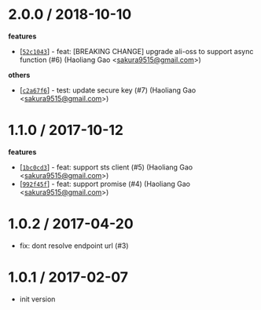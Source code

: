 
2.0.0 / 2018-10-10
==================

**features**
  * [[`52c1043`](http://github.com/eggjs/egg-oss/commit/52c1043bff45281fbc6dd236ad3ee2abe52e62b9)] - feat: [BREAKING CHANGE] upgrade ali-oss to support async function (#6) (Haoliang Gao <<sakura9515@gmail.com>>)

**others**
  * [[`c2a67f6`](http://github.com/eggjs/egg-oss/commit/c2a67f67a451f525930a786d466c124dcd01631f)] - test: update secure key (#7) (Haoliang Gao <<sakura9515@gmail.com>>)

1.1.0 / 2017-10-12
==================

**features**
  * [[`1bc0cd3`](http://github.com/eggjs/egg-oss/commit/1bc0cd3901ee008b09722888bb5573ac9fca86ee)] - feat: support sts client (#5) (Haoliang Gao <<sakura9515@gmail.com>>)
  * [[`992f45f`](http://github.com/eggjs/egg-oss/commit/992f45f7f93f2447741b977cc1e7f940887ab905)] - feat: support promise (#4) (Haoliang Gao <<sakura9515@gmail.com>>)

1.0.2 / 2017-04-20
==================

  * fix: dont resolve endpoint url (#3)

1.0.1 / 2017-02-07
===================

  * init version
